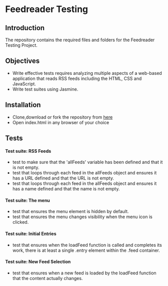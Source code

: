 # Feedreader Testing
## Introduction
The repository contains the required files and folders for the Feedreader Testing Project.

## Objectives
*  Write effective tests requires analyzing multiple aspects of a web-based application that reads RSS feeds including the HTML, CSS and JavaScript.
* Write test suites using Jasmine.

## Installation
* Clone,download or fork the repository from [here](https://github.com/Sheethal7/frontend-nanodegree-feedreader-testing)
* Open index.html in any browser of your choice

## Tests
#### Test suite: RSS Feeds
* test to make sure that the 'allFeeds' variable has been defined and that it is not empty.
* test that loops through each feed in the allFeeds object and ensures it has a URL defined and that the URL is not empty.
* test that loops through each feed in the allFeeds object and ensures it has a name defined and that the name is not empty.
#### Test suite: The menu
* test that ensures the menu element is hidden by default.
* test that ensures the menu changes visibility when the menu icon is clicked.
#### Test suite: Initial Entries
* test that ensures when the loadFeed function is called and completes its work, there is at least a single .entry element within the .feed container.
#### Test suite: New Feed Selection
* test that ensures when a new feed is loaded by the loadFeed function that the content actually changes.